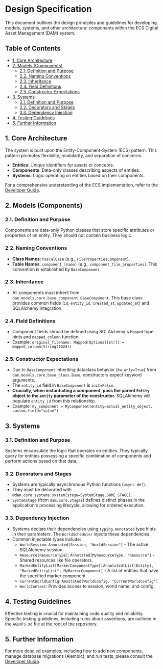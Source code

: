 # Design Specification

This document outlines the design principles and guidelines for developing models, systems, and other architectural components within the ECS Digital Asset Management (DAM) system.

## Table of Contents

- [1. Core Architecture](#1-core-architecture)
- [2. Models (Components)](#2-models-components)
  - [2.1. Definition and Purpose](#21-definition-and-purpose)
  - [2.2. Naming Conventions](#22-naming-conventions)
  - [2.3. Inheritance](#23-inheritance)
  - [2.4. Field Definitions](#24-field-definitions)
  - [2.5. Constructor Expectations](#25-constructor-expectations)
- [3. Systems](#3-systems)
  - [3.1. Definition and Purpose](#31-definition-and-purpose)
  - [3.2. Decorators and Stages](#32-decorators-and-stages)
  - [3.3. Dependency Injection](#33-dependency-injection)
- [4. Testing Guidelines](#4-testing-guidelines)
- [5. Further Information](#5-further-information)

## 1. Core Architecture

The system is built upon the Entity-Component-System (ECS) pattern. This pattern promotes flexibility, modularity, and separation of concerns.
- **Entities**: Unique identifiers for assets or concepts.
- **Components**: Data-only classes describing aspects of entities.
- **Systems**: Logic operating on entities based on their components.

For a comprehensive understanding of the ECS implementation, refer to the [Developer Guide](developer_guide.md).

## 2. Models (Components)

### 2.1. Definition and Purpose
Components are data-only Python classes that store specific attributes or properties of an entity. They should not contain business logic.

### 2.2. Naming Conventions
- **Class Names**: `PascalCase` (e.g., `FilePropertiesComponent`).
- **Table Names**: `component_[name]` (e.g., `component_file_properties`). This convention is established by `BaseComponent`.

### 2.3. Inheritance
- All components must inherit from `dam.models.core.base_component.BaseComponent`. This base class provides common fields (`id`, `entity_id`, `created_at`, `updated_at`) and SQLAlchemy integration.

### 2.4. Field Definitions
- Component fields should be defined using SQLAlchemy's `Mapped` type hints and `mapped_column` function.
- Example: `original_filename: Mapped[Optional[str]] = mapped_column(String(1024))`

### 2.5. Constructor Expectations
- Due to `BaseComponent` inheriting dataclass behavior (`kw_only=True`) from `dam.models.core.base_class.Base`, constructors expect keyword arguments.
- The `entity_id` field in `BaseComponent` is `init=False`.
- **Crucially, when instantiating a component, pass the parent `Entity` object to the `entity` parameter of the constructor.** SQLAlchemy will populate `entity_id` from this relationship.
- Example: `my_component = MyComponent(entity=actual_entity_object, custom_field="value")`

## 3. Systems

### 3.1. Definition and Purpose
Systems encapsulate the logic that operates on entities. They typically query for entities possessing a specific combination of components and perform actions based on that data.

### 3.2. Decorators and Stages
- Systems are typically asynchronous Python functions (`async def`).
- They must be decorated with `@dam.core.systems.system(stage=SystemStage.SOME_STAGE)`.
- `SystemStage` (from `dam.core.stages`) defines distinct phases in the application's processing lifecycle, allowing for ordered execution.

### 3.3. Dependency Injection
- Systems declare their dependencies using `typing.Annotated` type hints in their parameters. The `WorldScheduler` injects these dependencies.
- Common injectable types include:
    - `WorldSession`: `Annotated[Session, "WorldSession"]` - The active SQLAlchemy session.
    - `Resource[ResourceType]`: `Annotated[MyResourceType, "Resource"]` - Shared resources like file operators.
    - `MarkedEntityList[MarkerComponentType]`: `Annotated[List[Entity], "MarkedEntityList", MyMarkerComponent]` - A list of entities that have the specified marker component.
    - `CurrentWorldConfig`: `Annotated[WorldConfig, "CurrentWorldConfig"]`
    - `WorldContext`: Provides access to session, world name, and config.

## 4. Testing Guidelines

Effective testing is crucial for maintaining code quality and reliability. Specific testing guidelines, including rules about assertions, are outlined in the `AGENTS.md` file at the root of the repository.

## 5. Further Information

For more detailed examples, including how to add new components, manage database migrations (Alembic), and run tests, please consult the [Developer Guide](developer_guide.md).
